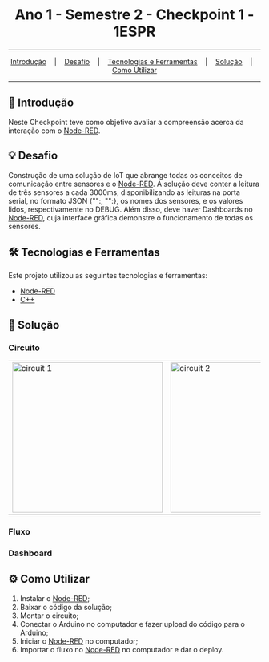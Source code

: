 <h1 align="center">Ano 1 - Semestre 2 - Checkpoint 1 - 1ESPR</h1>

<hr/>

<p align="center">
  <a href="#pushpin-Introdução">Introdução</a>
  &nbsp;&nbsp;&nbsp;|&nbsp;&nbsp;&nbsp;
  <a href="#bulb-Desafio">Desafio</a>
  &nbsp;&nbsp;&nbsp;|&nbsp;&nbsp;&nbsp;
  <a href="#hammer_and_wrench-Tecnologias-e-Ferramentas">Tecnologias e Ferramentas</a>
  &nbsp;&nbsp;&nbsp;|&nbsp;&nbsp;&nbsp;
  <a href="#floppy_disk-Solução">Solução</a>
  &nbsp;&nbsp;&nbsp;|&nbsp;&nbsp;&nbsp;
  <a href="#gear-Como-Utilizar">Como Utilizar</a>
</p>

<hr/>

## :pushpin: Introdução
Neste Checkpoint teve como objetivo avaliar a compreensão acerca da interação com o [Node-RED](https://nodered.org/).

## :bulb: Desafio
Construção de uma solução de IoT que abrange todas os conceitos de comunicação entre sensores e o [Node-RED](https://nodered.org/).
A solução deve conter a leitura de três sensores a cada 3000ms, disponibilizando as leituras na porta serial, no formato JSON {"":, "":}, os nomes dos sensores, e os valores lidos, respectivamente no DEBUG.
Além disso, deve haver Dashboards no [Node-RED](https://nodered.org/), cuja interface gráfica demonstre o funcionamento de todas os sensores.

## :hammer_and_wrench: Tecnologias e Ferramentas
Este projeto utilizou as seguintes tecnologias e ferramentas:
* [Node-RED](https://nodered.org/)
* [C++](https://pt.wikipedia.org/wiki/C%2B%2B)

## :floppy_disk: Solução
### Circuito
<table>
  <tr>
    <td>
      <img src="https://github.com/studies2023-FIAP-ES-553521-ano1-05-EDG/sem2-checkpoint1/blob/main/images/circuit-1.jpg" alt="circuit 1" width="300" />
    </td>
    <td>
      <img src="https://github.com/studies2023-FIAP-ES-553521-ano1-05-EDG/sem2-checkpoint1/blob/main/images/circuit-2.jpg" alt="circuit 2" width="300" />
    </td>
    <td>
      <img src="https://github.com/studies2023-FIAP-ES-553521-ano1-05-EDG/sem2-checkpoint1/blob/main/images/circuit-3.jpg" alt="circuit 3" width="300" />
    </td>
    <td>
      <img src="https://github.com/studies2023-FIAP-ES-553521-ano1-05-EDG/sem2-checkpoint1/blob/main/images/circuit-4.jpg" alt="circuit 4" width="300" />
    </td>
    <td>
      <img src="https://github.com/studies2023-FIAP-ES-553521-ano1-05-EDG/sem2-checkpoint1/blob/main/images/circuit-5.jpg" alt="circuit 5" width="300" />
    </td>
  </tr>
</table>

### Fluxo

### Dashboard

## :gear: Como Utilizar
1. Instalar o [Node-RED](https://nodered.org/);
2. Baixar o código da solução;
3. Montar o circuito;
4. Conectar o Arduino no computador e fazer upload do código para o Arduino;
5. Iniciar o [Node-RED](https://nodered.org/) no computador;
6. Importar o fluxo no [Node-RED](https://nodered.org/) no computador e dar o deploy.
